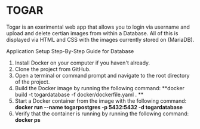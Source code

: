# TOGAR
Togar is an exerimental web app that allows you to login via username and upload and delete certian images from within a Database. All of this is displayed via HTML and CSS with the images currently stored on (MariaDB). 

Application Setup
Step-By-Step Guide for Database
1.	Install Docker on your computer if you haven't already.
2.	Clone the project from GitHub.
3.	Open a terminal or command prompt and navigate to the root directory of the project.
4.	Build the Docker image by running the following command: **docker build -t togardatabase -f docker/dockerfile.yaml . **
5.	Start a Docker container from the image with the following command: **docker run --name togarpostgres -p 5432:5432 -d togardatabase**
6.	Verify that the container is running by running the following command: **docker ps**

